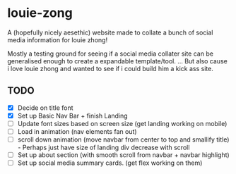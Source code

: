 # louie-zong

A (hopefully nicely aesethic) website made to collate a bunch of social media information for louie zhong!

Mostly a testing ground for seeing if a social media collater site can be generalised enough to create a expandable template/tool.
... But also cause i love louie zhong and wanted to see if i could build him a kick ass site.


## TODO

- [X] Decide on title font
- [X] Set up Basic Nav Bar + finish Landing
- [ ] Update font sizes based on screen size (get landing working on mobile)
- [ ] Load in animation (nav elements fan out)
- [ ] scroll down animation (move navbar from center to top and smallify title)
       - Perhaps just have size of landing div decrease with scroll
- [ ] Set up about section (with smooth scroll from navbar + navbar highlight)
- [ ] Set up social media summary cards. (get flex working on them)
